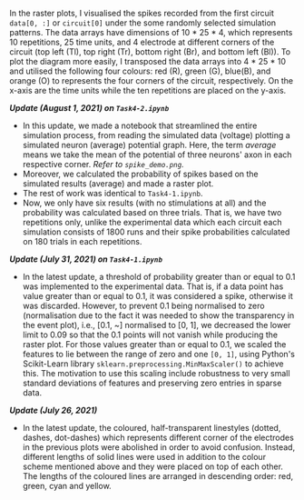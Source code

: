 In the raster plots, I visualised the spikes recorded from the first circuit `data[0, :]` or `circuit[0]` under the some randomly selected simulation patterns. The data arrays have dimensions of 10 * 25 * 4, which represents 10 repetitions, 25 time units, and 4 electrode at different corners of the circuit (top left (Tl), top right (Tr), bottom right (Br), and bottom left (Bl)). To plot the diagram more easily, I transposed the data arrays into 4 * 25 * 10 and utilised the following four colours: red (R), green (G), blue(B), and orange (O) to represents the four corners of the circuit, respectively. On the x-axis are the time units while the ten repetitions are placed on the y-axis.


**_Update (August 1, 2021) on `Task4-2.ipynb`_**
* In this update, we made a notebook that streamlined the entire simulation process, from reading the simulated data (voltage) plotting a simulated neuron (average) potential graph. Here, the term *average* means we take the mean of the potential of three neurons' axon in each respective corner. *Refer to `spike_demo.png`.*  
* Moreover, we calculated the probability of spikes based on the simulated results (average) and made a raster plot.
* The rest of work was identical to `Task4-1.ipynb`.
* Now, we only have six results (with no stimulations at all) and the probability was calculated based on three trials. That is, we have two repetitions only, unlike the experimental data which each circuit each simulation consists of 1800 runs and their spike probabilities calculated on 180 trials in each repetitions.

**_Update (July 31, 2021) on `Task4-1.ipynb`_**
* In the latest update, a threshold of probability greater than or equal to 0.1 was implemented to the experimental data. That is, if a data point has value greater than or equal to 0.1, it was considered a spike, otherwise it was discarded. However, to prevent 0.1 being normalised to zero (normalisation due to the fact it was needed to show the transparency in the event plot), i.e., [0.1, ~] normalised to [0, 1], we decreased the lower limit to 0.09 so that the 0.1 points will not vanish while producing the raster plot. For those values greater than or equal to 0.1, we scaled the features to lie between the range of zero and one `[0, 1]`, using Python's Scikit-Learn library `sklearn.preprocessing.MinMaxScaler()` to achieve this. The motivation to use this scaling include robustness to very small standard deviations of features and preserving zero entries in sparse data.

**_Update (July 26, 2021)_**
* In the latest update, the coloured, half-transparent linestyles (dotted, dashes, dot-dashes) which represents different corner of the electrodes in the previous plots were abolished in order to avoid confusion. Instead, different lengths of solid lines were used in addition to the colour scheme mentioned above and they were placed on top of each other. The lengths of the coloured lines are arranged in descending order: red, green, cyan and yellow. 
